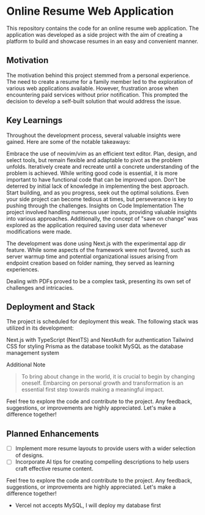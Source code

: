 # Online Resume Web Application

This repository contains the code for an online resume web application. The application was developed as a side project with the aim of creating a platform to build and showcase resumes in an easy and convenient manner.

## Motivation
The motivation behind this project stemmed from a personal experience. The need to create a resume for a family member led to the exploration of various web applications available. However, frustration arose when encountering paid services without prior notification. This prompted the decision to develop a self-built solution that would address the issue.

## Key Learnings
Throughout the development process, several valuable insights were gained. Here are some of the notable takeaways:

Embrace the use of neovim/vim as an efficient text editor.
Plan, design, and select tools, but remain flexible and adaptable to pivot as the problem unfolds. Iteratively create and recreate until a concrete understanding of the problem is achieved.
While writing good code is essential, it is more important to have functional code that can be improved upon. Don't be deterred by initial lack of knowledge in implementing the best approach. Start building, and as you progress, seek out the optimal solutions.
Even your side project can become tedious at times, but perseverance is key to pushing through the challenges.
Insights on Code Implementation
The project involved handling numerous user inputs, providing valuable insights into various approaches. Additionally, the concept of "save on change" was explored as the application required saving user data whenever modifications were made.

The development was done using Next.js with the experimental app dir feature. While some aspects of the framework were not favored, such as server warmup time and potential organizational issues arising from endpoint creation based on folder naming, they served as learning experiences.

Dealing with PDFs proved to be a complex task, presenting its own set of challenges and intricacies.

## Deployment and Stack
The project is scheduled for deployment this weak. The following stack was utilized in its development:

Next.js with TypeScript (NextTS) and NextAuth for authentication
Tailwind CSS for styling
Prisma as the database toolkit
MySQL as the database management system

Additional Note

>To bring about change in the world, it is crucial to begin by changing oneself. Embarcing on personal growth and transformation is an essential first step towards making a meaningful impact.

Feel free to explore the code and contribute to the project. Any feedback, suggestions, or improvements are highly appreciated. Let's make a difference together!


## Planned Enhancements
- [ ] Implement more resume layouts to provide users with a wider selection of designs.
- [ ]  Incorporate AI tips for creating compelling descriptions to help users craft effective resume content.
 
Feel free to explore the code and contribute to the project. Any feedback, suggestions, or improvements are highly appreciated. Let's make a difference together!

* Vercel not accepts MySQL, I will deploy my database first



